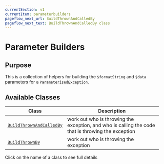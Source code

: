 ```yaml
---
currentSection: v1
currentItem: parameterbuilders
pageflow_next_url: BuildThrownAndCalledBy
pageflow_next_text: BuildThrownAndCalledBy class
---
```


# Parameter Builders

## Purpose

This is a collection of helpers for building the `$formatString` and `$data` parameters for a [`ParameterisedException`](../BaseExceptions/ParameterisedException.html).

## Available Classes

Class | Description
------|------------
[`BuildThrownAndCalledBy`](BuildThrownAndCalledBy.html) | work out who is throwing the exception, and who is calling the code that is throwing the exception
[`BuildThrownBy`](BuildThrownBy.html) | work out who is throwing the exception

Click on the name of a class to see full details.
